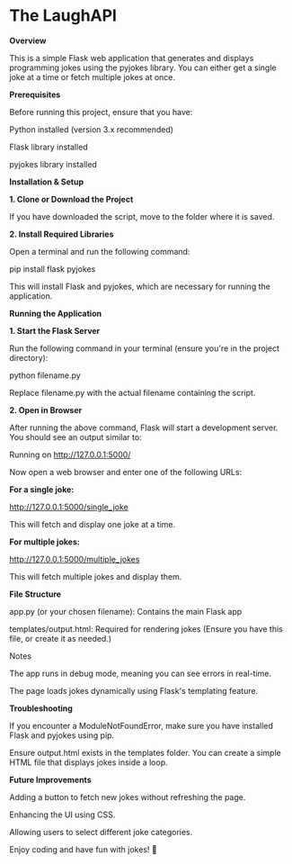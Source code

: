 # The LaughAPI

**Overview**

This is a simple Flask web application that generates and displays programming jokes using the pyjokes library. You can either get a single joke at a time or fetch multiple jokes at once.

**Prerequisites**

Before running this project, ensure that you have:

Python installed (version 3.x recommended)

Flask library installed

pyjokes library installed

**Installation & Setup**

  **1. Clone or Download the Project**

If you have downloaded the script, move to the folder where it is saved.

  **2. Install Required Libraries**

Open a terminal and run the following command:

pip install flask pyjokes

This will install Flask and pyjokes, which are necessary for running the application.

**Running the Application**

  **1. Start the Flask Server**

Run the following command in your terminal (ensure you're in the project directory):

python filename.py

Replace filename.py with the actual filename containing the script.

  **2. Open in Browser**

After running the above command, Flask will start a development server. You should see an output similar to:

Running on http://127.0.0.1:5000/

Now open a web browser and enter one of the following URLs:

  **For a single joke:**
        
http://127.0.0.1:5000/single_joke
        
This will fetch and display one joke at a time.

  **For multiple jokes:**

http://127.0.0.1:5000/multiple_jokes

This will fetch multiple jokes and display them.

**File Structure**

app.py (or your chosen filename): Contains the main Flask app

templates/output.html: Required for rendering jokes (Ensure you have this file, or create it as needed.)

Notes

The app runs in debug mode, meaning you can see errors in real-time.

The page loads jokes dynamically using Flask's templating feature.

**Troubleshooting**

If you encounter a ModuleNotFoundError, make sure you have installed Flask and pyjokes using pip.

Ensure output.html exists in the templates folder. You can create a simple HTML file that displays jokes inside a loop.

**Future Improvements**

Adding a button to fetch new jokes without refreshing the page.

Enhancing the UI using CSS.

Allowing users to select different joke categories.

Enjoy coding and have fun with jokes! 🎉

